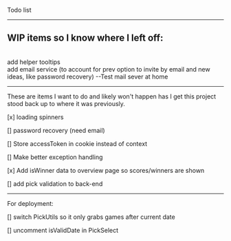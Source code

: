 Todo list

***
WIP items so I know where I left off:
-

<br>
add helper tooltips
<br>
add email service (to account for prev option to invite by email and new ideas, like password recovery)
--Test mail sever at home

***
These are items I want to do and likely won't happen has I get this project
stood back up to where it was previously.

[x] loading spinners

[] password recovery (need email)

[] Store accessToken in cookie instead of context

[] Make better exception handling

[x] Add isWinner data to overview page so scores/winners are shown

[] add pick validation to back-end



***

For deployment:

[] switch PickUtils so it only grabs games after current date

[] uncomment isValidDate in PickSelect